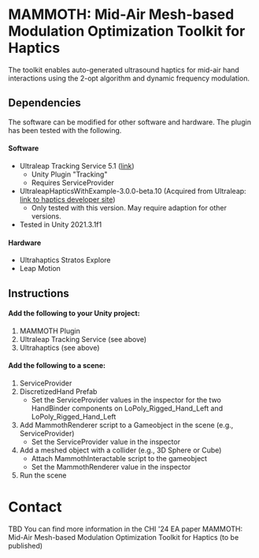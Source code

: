 # MAMMOTH: Mid-Air Mesh-based Modulation Optimization Toolkit for Haptics
The toolkit enables auto-generated ultrasound haptics for mid-air hand interactions using the 2-opt algorithm and dynamic frequency modulation.

## Dependencies
The software can be modified for other software and hardware. The plugin has been tested with the following.

#### Software
- Ultraleap Tracking Service 5.1 ([link](https://leap2.ultraleap.com/gemini-downloads/?_gl=1*1ph45u5*_ga*MTMzNjcxMjA2NS4xNzEzOTUyMDkz*_ga_5G8B19JLWG*MTcxMzk1MjA5Mi4xLjEuMTcxMzk1MjEwNy40NS4wLjA.))
  - Unity Plugin "Tracking"
  - Requires ServiceProvider
- UltraleapHapticsWithExample-3.0.0-beta.10 (Acquired from Ultraleap: [link to haptics developer site](https://developer.ultrahaptics.com/))
  - Only tested with this version. May require adaption for other versions.
- Tested in Unity 2021.3.1f1

#### Hardware
- Ultrahaptics Stratos Explore
- Leap Motion

## Instructions
#### Add the following to your Unity project:
1. MAMMOTH Plugin
2. Ultraleap Tracking Service (see above)
3. Ultrahaptics (see above)

#### Add the following to a scene:
  1. ServiceProvider
  2. DiscretizedHand Prefab
      - Set the ServiceProvider values in the inspector for the two HandBinder components on LoPoly_Rigged_Hand_Left and LoPoly_Rigged_Hand_Left
  4. Add MammothRenderer script to a Gameobject in the scene (e.g., ServiceProvider)
      - Set the ServiceProvider value in the inspector
  5. Add a meshed object with a collider (e.g., 3D Sphere or Cube)
      - Attach MammothInteractable script to the gameobject
      - Set the MammothRenderer value in the inspector
  6. Run the scene

# Contact
TBD
You can find more information in the CHI '24 EA paper MAMMOTH: Mid-Air Mesh-based Modulation Optimization Toolkit for Haptics (to be published)
